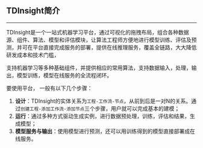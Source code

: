 ## TDInsight简介

---

TDInsight是一个一站式机器学习平台，通过可视化的拖拽布局，组合各种数据源、组件、算法、模型和评估模块，让算法工程师方便地进行模型训练、评估及预测，并可在平台直接完成服务的部署，提供在线推理服务，覆盖全链路，大大降低研发成本和技术门槛， 

支持机器学习等多种基础组件，并提供相应的常用算法，支持数据输入，处理，输出，模型训练，模型在线服务的全流程闭环。

要使用平台， 一般有以下几个步骤：

1. **设计**：TDInsight的实体关系为`工程-工作流-节点`，从前到后是一对N的关系。通过`创建工程-添加工作流-添加节点`三个步骤，用户就可以完成基本的建模；
2. **运行**：通过多种方式驱动生成实例，进行数据预处理，训练，评估和结果，生成模型；
3. **模型服务与输出**：使用模型进行预测，还可以用训练得到的模型直接部署成在线服务。  